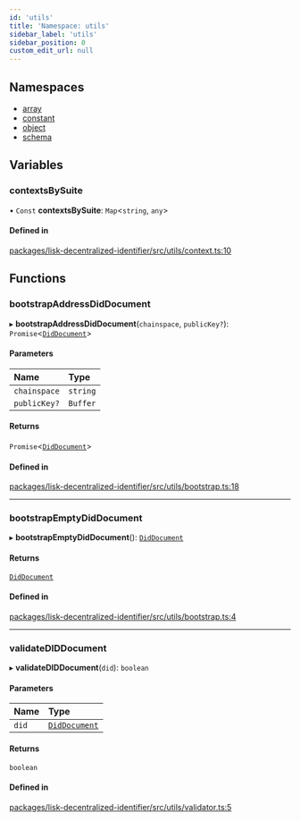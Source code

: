 ```yaml
---
id: 'utils'
title: 'Namespace: utils'
sidebar_label: 'utils'
sidebar_position: 0
custom_edit_url: null
---
```


## Namespaces

- [array](utils.array.md)
- [constant](utils.constant.md)
- [object](utils.object.md)
- [schema](utils.schema.md)

## Variables

### contextsBySuite

• `Const` **contextsBySuite**: `Map`<`string`, `any`\>

#### Defined in

[packages/lisk-decentralized-identifier/src/utils/context.ts:10](https://github.com/aldhosutra/lisk-did/blob/dbe4f6c/packages/lisk-decentralized-identifier/src/utils/context.ts#L10)

## Functions

### bootstrapAddressDidDocument

▸ **bootstrapAddressDidDocument**(`chainspace`, `publicKey?`): `Promise`<[`DidDocument`](../interfaces/DidDocument.md)\>

#### Parameters

| Name         | Type     |
| :----------- | :------- |
| `chainspace` | `string` |
| `publicKey?` | `Buffer` |

#### Returns

`Promise`<[`DidDocument`](../interfaces/DidDocument.md)\>

#### Defined in

[packages/lisk-decentralized-identifier/src/utils/bootstrap.ts:18](https://github.com/aldhosutra/lisk-did/blob/dbe4f6c/packages/lisk-decentralized-identifier/src/utils/bootstrap.ts#L18)

---

### bootstrapEmptyDidDocument

▸ **bootstrapEmptyDidDocument**(): [`DidDocument`](../interfaces/DidDocument.md)

#### Returns

[`DidDocument`](../interfaces/DidDocument.md)

#### Defined in

[packages/lisk-decentralized-identifier/src/utils/bootstrap.ts:4](https://github.com/aldhosutra/lisk-did/blob/dbe4f6c/packages/lisk-decentralized-identifier/src/utils/bootstrap.ts#L4)

---

### validateDIDDocument

▸ **validateDIDDocument**(`did`): `boolean`

#### Parameters

| Name  | Type                                          |
| :---- | :-------------------------------------------- |
| `did` | [`DidDocument`](../interfaces/DidDocument.md) |

#### Returns

`boolean`

#### Defined in

[packages/lisk-decentralized-identifier/src/utils/validator.ts:5](https://github.com/aldhosutra/lisk-did/blob/dbe4f6c/packages/lisk-decentralized-identifier/src/utils/validator.ts#L5)
